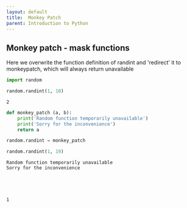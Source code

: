 ```yaml
---
layout: default
title:  Monkey Patch
parent: Introduction to Python
---
```


## Monkey patch - mask functions

Here we overwrite the function definition of randint and 'redirect' it to monkeypatch, which will always return unavailable


```python
import random

random.randint(1, 10)
```




    2




```python
def monkey_patch (a, b):
    print('Random function temporarily unavailable')
    print('Sorry for the inconvenience')
    return a
```


```python
random.randint = monkey_patch
```


```python
random.randint(1, 19)
```

    Random function temporarily unavailable
    Sorry for the inconvenience





    1
